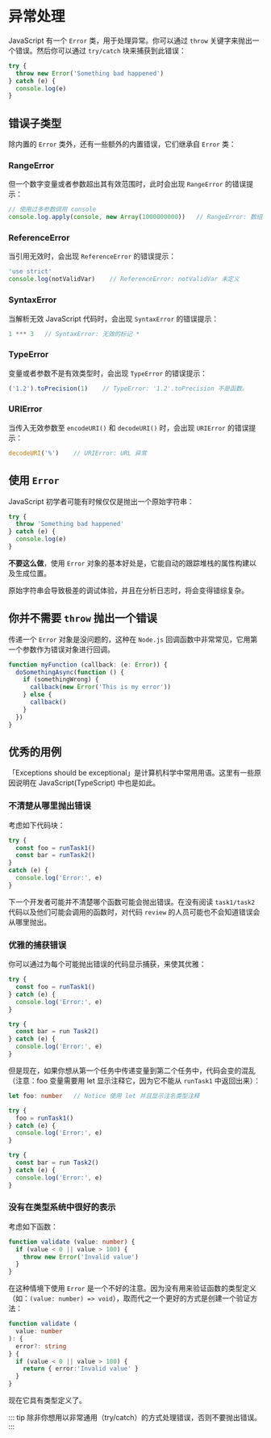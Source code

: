 # 异常处理

JavaScript 有一个 `Error` 类，用于处理异常。你可以通过 `throw` 关键字来抛出一个错误。然后你可以通过 `try/catch` 块来捕获到此错误：

```ts
try {
  throw new Error('Something bad happened')
} catch (e) {
  console.log(e)
}
```

## 错误子类型

除内置的 `Error` 类外，还有一些额外的内置错误，它们继承自 `Error` 类：

### RangeError

但一个数字变量或者参数超出其有效范围时，此时会出现 `RangeError` 的错误提示：

```ts
// 使用过多参数调用 console
console.log.apply(console, new Array(1000000000))   // RangeError: 数组长度无效
```

### ReferenceError

当引用无效时，会出现 `ReferenceError` 的错误提示：

```ts
'use strict'
console.log(notValidVar)    // ReferenceError: notValidVar 未定义
```

### SyntaxError

当解析无效 JavaScript 代码时，会出现 `SyntaxError` 的错误提示：

```ts
1 *** 3   // SyntaxError: 无效的标记 *
```

### TypeError

变量或者参数不是有效类型时，会出现 `TypeError` 的错误提示：

```ts
('1.2').toPrecision(1)    // TypeError: '1.2'.toPrecision 不是函数。
```

### URIError

当传入无效参数至 `encodeURI()` 和 `decodeURI()` 时，会出现 `URIError` 的错误提示：

```ts
decodeURI('%')    // URIError: URL 异常
```

## 使用 `Error`

JavaScript 初学者可能有时候仅仅是抛出一个原始字符串：

```ts
try {
  throw 'Something bad happened'
} catch (e) {
  console.log(e)
}
```

**不要这么做**，使用 `Error` 对象的基本好处是，它能自动的跟踪堆栈的属性构建以及生成位置。

原始字符串会导致极差的调试体验，并且在分析日志时，将会变得错综复杂。

## 你并不需要 `throw` 抛出一个错误

传递一个 `Error` 对象是没问题的，这种在 `Node.js` 回调函数中非常常见，它用第一个参数作为错误对象进行回调。

```ts
function myFunction (callback: (e: Error)) {
  doSomethingAsync(function () {
    if (somethingWrong) {
      callback(new Error('This is my error'))
    } else {
      callback()
    }
  })
}
```

## 优秀的用例

「Exceptions should be exceptional」是计算机科学中常用用语。这里有一些原因说明在 JavaScript(TypeScript) 中也是如此。

### 不清楚从哪里抛出错误

考虑如下代码块：

```ts
try {
  const foo = runTask1()
  const bar = runTask2()
}
catch (e) {
  console.log('Error:', e)
}
```

下一个开发者可能并不清楚哪个函数可能会抛出错误。在没有阅读 `task1/task2` 代码以及他们可能会调用的函数时，对代码 `review` 的人员可能也不会知道错误会从哪里抛出。

### 优雅的捕获错误

你可以通过为每个可能抛出错误的代码显示捕获，来使其优雅：

```ts
try {
  const foo = runTask1()
} catch (e) {
  console.log('Error:', e)
}

try {
  const bar = run Task2()
} catch (e) {
  console.log('Error:', e)
}
```

但是现在，如果你想从第一个任务中传递变量到第二个任务中，代码会变的混乱（注意：foo 变量需要用 let 显示注释它，因为它不能从 `runTask1` 中返回出来）：

```ts
let foo: number   // Notice 使用 let 并且显示注名类型注释

try {
  foo = runTask1()
} catch (e) {
  console.log('Error:', e)
}

try {
  const bar = run Task2()
} catch (e) {
  console.log('Error:', e)
}
```

### 没有在类型系统中很好的表示

考虑如下函数：

```ts
function validate (value: number) {
  if (value < 0 || value > 100) {
    throw new Error('Invalid value')
  }
}
```

在这种情境下使用 `Error` 是一个不好的注意。因为没有用来验证函数的类型定义（如：`(value: number) => void`），取而代之一个更好的方式是创建一个验证方法：

```ts
function validate (
  value: number
): {
  error?: string
} {
  if (value < 0 || value > 100) {
    return { error:'Invalid value' }
  }
}
```

现在它具有类型定义了。

::: tip
除非你想用以非常通用（try/catch）的方式处理错误，否则不要抛出错误。
:::